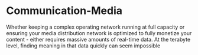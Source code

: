 # Communication-Media
Whether keeping a complex operating network running at full capacity or ensuring your media distribution network is optimized to fully monetize your content - either requires massive amounts of real-time data. At the terabyte level, finding meaning in that data quickly can seem impossible
